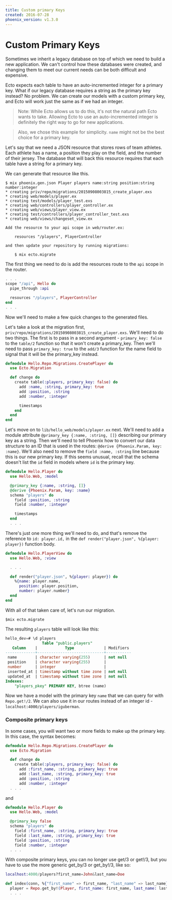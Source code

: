 ```yaml
---
title: Custom primary Keys 
created: 2016-07-28
phoenix_version: v1.3.0
---
```


# Custom Primary Keys

Sometimes we inherit a legacy database on top of which we need to build a new application. We can't control how these databases were created, and changing them to meet our current needs can be both difficult and expensive.

Ecto expects each table to have an auto-incremented integer for a primary key. What if our legacy database requires a string as the primary key instead? No problem. We can create our models with a custom primary key, and Ecto will work just the same as if we had an integer.

> Note: While Ecto allows us to do this, it's not the natural path Ecto wants to take. Allowing Ecto to use an auto-incremented integer is definitely the right way to go for new applications.

> Also, we chose this example for simplicity. `name` might not be the best choice for a primary key.

Let's say that we need a JSON resource that stores rows of team athletes. Each athlete has a name, a position they play on the field, and the number of their jersey. The database that will back this resource requires that each table have a string for a primary key.

We can generate that resource like this.

```console
$ mix phoenix.gen.json Player players name:string position:string number:integer
* creating priv/repo/migrations/20150908003815_create_player.exs
* creating web/models/player.ex
* creating test/models/player_test.exs
* creating web/controllers/player_controller.ex
* creating web/views/player_view.ex
* creating test/controllers/player_controller_test.exs
* creating web/views/changeset_view.ex

Add the resource to your api scope in web/router.ex:

    resources "/players", PlayerController

and then update your repository by running migrations:

    $ mix ecto.migrate
```

The first thing we need to do is add the resources route to the `api` scope in the router.

```elixir
. . .
scope "/api", Hello do
  pipe_through :api

  resources "/players", PlayerController
end
. . .
```

Now we'll need to make a few quick changes to the generated files.

Let's take a look at the migration first, `priv/repo/migrations/20150908003815_create_player.exs`. We'll need to do two things. The first is to pass in a second argument - `primary_key: false` to the `table/2` function so that it won't create a primary_key. Then we'll need to pass `primary_key: true` to the `add/3` function for the name field to signal that it will be the primary_key instead.

```elixir
defmodule Hello.Repo.Migrations.CreatePlayer do
  use Ecto.Migration

  def change do
    create table(:players, primary_key: false) do
      add :name, :string, primary_key: true
      add :position, :string
      add :number, :integer

      timestamps
    end
  end
end
```

Let's move on to `lib/hello_web/models/player.ex` next. We'll need to add a module attribute `@primary_key {:name, :string, []}` describing our primary key as a string. Then we'll need to tell Phoenix how to convert our data structure to an ID that is used in the routes: `@derive {Phoenix.Param, key: :name}`. We'll also need to remove the `field :name, :string` line because this is our new primary key. If this seems unusual, recall that the schema doesn't list the `id` field in models where `id` is the primary key.

```elixir
defmodule Hello.Player do
  use Hello.Web, :model

  @primary_key {:name, :string, []}
  @derive {Phoenix.Param, key: :name}
  schema "players" do
    field :position, :string
    field :number, :integer

    timestamps
  end
  . . .
```

There's just one more thing we'll need to do, and that's remove the reference to `id: player.id,` in the `def render("player.json", %{player: player})` function body.

```elixir
defmodule Hello.PlayerView do
  use Hello.Web, :view

  . . .

  def render("player.json", %{player: player}) do
    %{name: player.name,
      position: player.position,
      number: player.number}
  end
end
```

With all of that taken care of, let's run our migration.

```console
$mix ecto.migrate
```

The resulting `players` table will look like this:

```sql
hello_dev=# \d players
                Table "public.players"
   Column    |            Type             | Modifiers
-------------+-----------------------------+-----------
 name        | character varying(255)      | not null
 position    | character varying(255)      |
 number      | integer                     |
 inserted_at | timestamp without time zone | not null
 updated_at  | timestamp without time zone | not null
Indexes:
    "players_pkey" PRIMARY KEY, btree (name)
```

Now we have a model with the primary key `name` that we can query for with `Repo.get!/2`. We can also use it in our routes instead of an integer id - `localhost:4000/players/iguberman`.


### Composite primary keys

In some cases, you will want two or more fields to make up the primary key. In
this case, the syntax becomes:

```elixir
defmodule Hello.Repo.Migrations.CreatePlayer do
  use Ecto.Migration

  def change do
    create table(:players, primary_key: false) do
      add :first_name, :string, primary_key: true
      add :last_name, :string, primary_key: true
      add :position, :string
      add :number, :integer
  . . .
```

and

```elixir
defmodule Hello.Player do
  use Hello.Web, :model

  @primary_key false
  schema "players" do
    field :first_name, :string, primary_key: true
    field :last_name, :string, primary_key: true
    field :position, :string
    field :number, :integer
  . . .
```

With composite primary keys, you can no longer use get/3 or get!/3,
but you have to use the more generic get_by/3 or get_by!/3, like so:

```elixir
localhost:4000/players?first_name=John&last_name=Doe

def index(conn, %{"first_name" => first_name, "last_name" => last_name}) do
  player = Repo.get_by!(Player, first_name: first_name, last_name: last_name)
  . . .
```